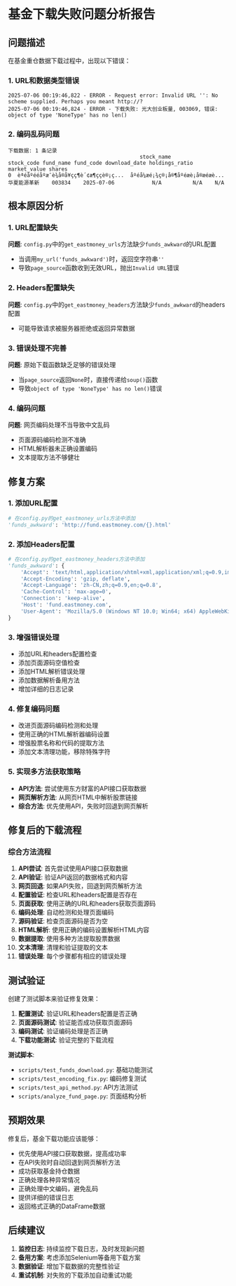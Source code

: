 # 基金下载失败问题分析报告

## 问题描述

在基金重仓数据下载过程中，出现以下错误：

### 1. URL和数据类型错误
```
2025-07-06 00:19:46,822 - ERROR - Request error: Invalid URL '': No scheme supplied. Perhaps you meant http://?
2025-07-06 00:19:46,824 - ERROR - 下载失败: 光大创业板量, 003069, 错误: object of type 'NoneType' has no len()
```

### 2. 编码乱码问题
```
下载数据: 1 条记录
                                          stock_name                                         stock_code fund_name fund_code download_date holdings_ratio market_value shares
0  èªéåºééåºæ¯è¾å®å¥çç¶è´¢æ¶ççè®¡ç...  åºéå¼æé¡¾ç®¡å®¶åºéæè¡å®æéæè...    华夏能源革新    003834    2025-07-06            N/A          N/A    N/A
```

## 根本原因分析

### 1. URL配置缺失
**问题**: `config.py`中的`get_eastmoney_urls`方法缺少`funds_awkward`的URL配置
- 当调用`my_url('funds_awkward')`时，返回空字符串`''`
- 导致`page_source`函数收到无效URL，抛出`Invalid URL`错误

### 2. Headers配置缺失
**问题**: `config.py`中的`get_eastmoney_headers`方法缺少`funds_awkward`的headers配置
- 可能导致请求被服务器拒绝或返回异常数据

### 3. 错误处理不完善
**问题**: 原始下载函数缺乏足够的错误处理
- 当`page_source`返回`None`时，直接传递给`soup()`函数
- 导致`object of type 'NoneType' has no len()`错误

### 4. 编码问题
**问题**: 网页编码处理不当导致中文乱码
- 页面源码编码检测不准确
- HTML解析器未正确设置编码
- 文本提取方法不够健壮

## 修复方案

### 1. 添加URL配置
```python
# 在config.py的get_eastmoney_urls方法中添加
'funds_awkward': 'http://fund.eastmoney.com/{}.html'
```

### 2. 添加Headers配置
```python
# 在config.py的get_eastmoney_headers方法中添加
'funds_awkward': {
    'Accept': 'text/html,application/xhtml+xml,application/xml;q=0.9,image/avif,image/webp,image/apng,*/*;q=0.8,application/signed-exchange;v=b3;q=0.9',
    'Accept-Encoding': 'gzip, deflate',
    'Accept-Language': 'zh-CN,zh;q=0.9,en;q=0.8',
    'Cache-Control': 'max-age=0',
    'Connection': 'keep-alive',
    'Host': 'fund.eastmoney.com',
    'User-Agent': 'Mozilla/5.0 (Windows NT 10.0; Win64; x64) AppleWebKit/537.36 (KHTML, like Gecko) Chrome/106.0.0.0 Safari/537.36'
}
```

### 3. 增强错误处理
- 添加URL和headers配置检查
- 添加页面源码空值检查
- 添加HTML解析错误处理
- 添加数据解析备用方法
- 增加详细的日志记录

### 4. 修复编码问题
- 改进页面源码编码检测和处理
- 使用正确的HTML解析器编码设置
- 增强股票名称和代码的提取方法
- 添加文本清理功能，移除特殊字符

### 5. 实现多方法获取策略
- **API方法**: 尝试使用东方财富的API接口获取数据
- **网页解析方法**: 从网页HTML中解析股票链接
- **综合方法**: 优先使用API，失败时回退到网页解析

## 修复后的下载流程

### 综合方法流程
1. **API尝试**: 首先尝试使用API接口获取数据
2. **API验证**: 验证API返回的数据格式和内容
3. **网页回退**: 如果API失败，回退到网页解析方法
4. **配置验证**: 检查URL和headers配置是否存在
5. **页面获取**: 使用正确的URL和headers获取页面源码
6. **编码处理**: 自动检测和处理页面编码
7. **源码验证**: 检查页面源码是否为空
8. **HTML解析**: 使用正确的编码设置解析HTML内容
9. **数据提取**: 使用多种方法提取股票数据
10. **文本清理**: 清理和验证提取的文本
11. **错误处理**: 每个步骤都有相应的错误处理

## 测试验证

创建了测试脚本来验证修复效果：

1. **配置测试**: 验证URL和headers配置是否正确
2. **页面源码测试**: 验证能否成功获取页面源码
3. **编码测试**: 验证编码处理是否正确
4. **下载功能测试**: 验证完整的下载流程

**测试脚本**:
- `scripts/test_funds_download.py`: 基础功能测试
- `scripts/test_encoding_fix.py`: 编码修复测试
- `scripts/test_api_method.py`: API方法测试
- `scripts/analyze_fund_page.py`: 页面结构分析

## 预期效果

修复后，基金下载功能应该能够：
- 优先使用API接口获取数据，提高成功率
- 在API失败时自动回退到网页解析方法
- 成功获取基金持仓数据
- 正确处理各种异常情况
- 正确处理中文编码，避免乱码
- 提供详细的错误日志
- 返回格式正确的DataFrame数据

## 后续建议

1. **监控日志**: 持续监控下载日志，及时发现新问题
2. **备用方案**: 考虑添加Selenium等备用下载方案
3. **数据验证**: 增加下载数据的完整性验证
4. **重试机制**: 对失败的下载添加自动重试功能 